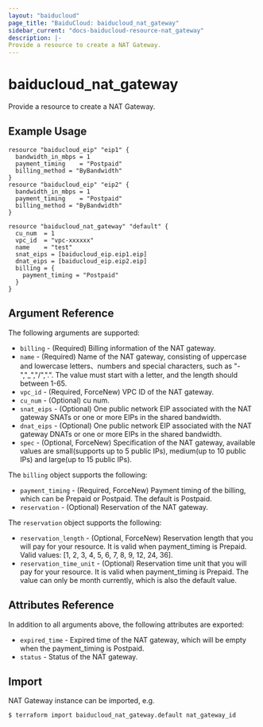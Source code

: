 ```yaml
---
layout: "baiducloud"
page_title: "BaiduCloud: baiducloud_nat_gateway"
sidebar_current: "docs-baiducloud-resource-nat_gateway"
description: |-
Provide a resource to create a NAT Gateway.
---
```


# baiducloud_nat_gateway

Provide a resource to create a NAT Gateway.

## Example Usage

```hcl
resource "baiducloud_eip" "eip1" {
  bandwidth_in_mbps = 1
  payment_timing    = "Postpaid"
  billing_method = "ByBandwidth"
}
resource "baiducloud_eip" "eip2" {
  bandwidth_in_mbps = 1
  payment_timing    = "Postpaid"
  billing_method = "ByBandwidth"
}

resource "baiducloud_nat_gateway" "default" {
  cu_num  = 1
  vpc_id  = "vpc-xxxxxx"
  name    = "test"
  snat_eips = [baiducloud_eip.eip1.eip]
  dnat_eips = [baiducloud_eip.eip2.eip]
  billing = {
    payment_timing = "Postpaid"
  }
}
```

## Argument Reference

The following arguments are supported:

* `billing` - (Required) Billing information of the NAT gateway.
* `name` - (Required) Name of the NAT gateway, consisting of uppercase and lowercase letters、numbers and special characters, such as "-","_","/",".". The value must start with a letter, and the length should between 1-65.
* `vpc_id` - (Required, ForceNew) VPC ID of the NAT gateway.
* `cu_num` - (Optional) cu num.
* `snat_eips` - (Optional) One public network EIP associated with the NAT gateway SNATs or one or more EIPs in the shared bandwidth.
* `dnat_eips` - (Optional) One public network EIP associated with the NAT gateway DNATs or one or more EIPs in the shared bandwidth.
* `spec` - (Optional, ForceNew) Specification of the NAT gateway, available values are small(supports up to 5 public IPs), medium(up to 10 public IPs) and large(up to 15 public IPs).

The `billing` object supports the following:

* `payment_timing` - (Required, ForceNew) Payment timing of the billing, which can be Prepaid or Postpaid. The default is Postpaid.
* `reservation` - (Optional) Reservation of the NAT gateway.

The `reservation` object supports the following:

* `reservation_length` - (Optional, ForceNew) Reservation length that you will pay for your resource. It is valid when payment_timing is Prepaid. Valid values: [1, 2, 3, 4, 5, 6, 7, 8, 9, 12, 24, 36].
* `reservation_time_unit` - (Optional) Reservation time unit that you will pay for your resource. It is valid when payment_timing is Prepaid. The value can only be month currently, which is also the default value.

## Attributes Reference

In addition to all arguments above, the following attributes are exported:

* `expired_time` - Expired time of the NAT gateway, which will be empty when the payment_timing is Postpaid.
* `status` - Status of the NAT gateway.


## Import

NAT Gateway instance can be imported, e.g.

```hcl
$ terraform import baiducloud_nat_gateway.default nat_gateway_id
```

